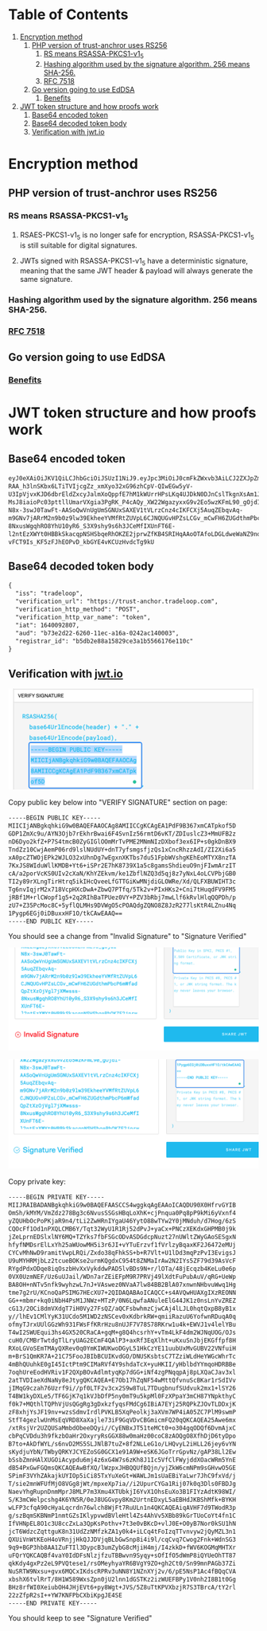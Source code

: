 
# Table of Contents

1.  [Encryption method](#org6ebb4bf)
    1.  [PHP version of trust-anchror uses RS256](#orga7dc819)
        1.  [RS means RSASSA-PKCS1-v1<sub>5</sub>](#orga692ca4)
        2.  [Hashing algorithm used by the signature algorithm. 256 means SHA-256.](#orgd7128dd)
        3.  [RFC 7518](#org19fe268)
    2.  [Go version going to use EdDSA](#orgcfaef44)
        1.  [Benefits](#org3fde04d)
2.  [JWT token structure and how proofs work](#org7f9e342)
    1.  [Base64 encoded token](#orgecf9894)
    2.  [Base64 decoded token body](#org551964a)
    3.  [Verification with jwt.io](#org10a588b)



<a id="org6ebb4bf"></a>

# Encryption method


<a id="orga7dc819"></a>

## PHP version of trust-anchror uses RS256


<a id="orga692ca4"></a>

### RS means RSASSA-PKCS1-v1<sub>5</sub>

1.  RSAES-PKCS1-v1<sub>5</sub> is no longer safe for encryption, RSASSA-PKCS1-v1<sub>5</sub> is still suitable for digital signatures.

2.  JWTs signed with RSASSA-PKCS1-v1<sub>5</sub> have a deterministic signature, meaning that the same JWT header & payload will always generate the same signature.


<a id="orgd7128dd"></a>

### Hashing algorithm used by the signature algorithm. 256 means SHA-256.


<a id="org19fe268"></a>

### [RFC 7518](https://datatracker.ietf.org/doc/html/rfc7518)


<a id="orgcfaef44"></a>

## Go version going to use EdDSA


<a id="org3fde04d"></a>

### [Benefits](https://ed25519.cr.yp.to/)


<a id="org7f9e342"></a>

# JWT token structure and how proofs work


<a id="orgecf9894"></a>

## Base64 encoded token

    eyJ0eXAiOiJKV1QiLCJhbGciOiJSUzI1NiJ9.eyJpc3MiOiJ0cmFkZWxvb3AiLCJ2ZXJpZmljYXRpb25fdXJsIjoiaHR0cHM6XC9cL3RydXN0LWFuY2hvci50cmFkZWxvb3AuY29tIiwidmVyaWZpY2F0aW9uX2h0dHBfbWV0aG9kIjoiUE9TVCIsInZlcmlmaWNhdGlvbl9odHRwX3Zhcl9uYW1lIjoidG9rZW4iLCJpYXQiOjE2NDAwOTI4MDcsImF1ZCI6ImI3M2UyZDIyLTYyNjAtMTFlYy1hMTZhLTAyNDJhYzE0MDAwMyIsInJlZ2lzdHJhcl9pZCI6ImI1ZGIyZTg4YTE1ODI5Y2UzYTFiNTU2NjE3NmUxMTBjIn0.LDh0tYx_ZlS01i5hwJhuQLGrucmVtCpN5s_k0qwiWA3wXDPV31saaJKqv-RAA_h3lnSKbx6LTiTVIjcgZz_xmXyo32xG96zhCpV-QIwEGw5yV-U3IpVjvxKJD6dbrEldZxcyJalmXoQppfE7hM1kWUrrHPsLKq4UJDkN0DJnCslTkgnXsAm1JCJC9U0L9I4IEas1q2N-MsJ8iaioPc03pttllUmarVXgia3PgRK_P4cAQy_XW22WgazyxxG9v2Eo5wzKFmL90_gOjdI-N8x-3swJ0TawFt-AASoQwVnUgUmSGNUxSAXEV1tVLrzCnz4cIKFCXj5AuqZEbqvAq-m9GNv7jARrM2n9b0z9lw39EkheeYVMfRtZUVpL6CJNQUGvHPZsLCGv_mCwFH6ZUGdthmPbcP6mWfadQpZtXzOjVgl7jXMwsss-8NxusWgqhRO8YhU10yR6_S3X9shy9s6h3JCeMfIXUnFT6E-l2ntEzXWYt0HBBkSkacqpNSHSbqeRhOKZE2jprwZfKB4SRIHqAAoOTAfoLDGLdweWaNZ9nqJtjcsd1wKcDjZexpv8sN1qy6_9Td4MM7gJIRUeS4nZlVj4_OQtSMbWDMWnZku6CA7RGd7e9KDUbeWGLXJ5Smx8Z-vFCT9Is_KF5zFJhEOPvD_kbGYE4vKCUzHvdcTg9kU


<a id="org551964a"></a>

## Base64 decoded token body

    {
      "iss": "tradeloop",
      "verification_url": "https://trust-anchor.tradeloop.com",
      "verification_http_method": "POST",
      "verification_http_var_name": "token",
      "iat": 1640092807,
      "aud": "b73e2d22-6260-11ec-a16a-0242ac140003",
      "registrar_id": "b5db2e88a15829ce3a1b5566176e110c"
    }


<a id="org10a588b"></a>

## Verification with [jwt.io](https://jwt.io/#debugger-io?token=eyJ0eXAiOiJKV1QiLCJhbGciOiJSUzI1NiJ9.eyJpc3MiOiJ0cmFkZWxvb3AiLCJ2ZXJpZmljYXRpb25fdXJsIjoiaHR0cHM6XC9cL3RydXN0LWFuY2hvci50cmFkZWxvb3AuY29tIiwidmVyaWZpY2F0aW9uX2h0dHBfbWV0aG9kIjoiUE9TVCIsInZlcmlmaWNhdGlvbl9odHRwX3Zhcl9uYW1lIjoidG9rZW4iLCJpYXQiOjE2NDAwOTI4MDcsImF1ZCI6ImI3M2UyZDIyLTYyNjAtMTFlYy1hMTZhLTAyNDJhYzE0MDAwMyIsInJlZ2lzdHJhcl9pZCI6ImI1ZGIyZTg4YTE1ODI5Y2UzYTFiNTU2NjE3NmUxMTBjIn0.LDh0tYx_ZlS01i5hwJhuQLGrucmVtCpN5s_k0qwiWA3wXDPV31saaJKqv-RAA_h3lnSKbx6LTiTVIjcgZz_xmXyo32xG96zhCpV-QIwEGw5yV-U3IpVjvxKJD6dbrEldZxcyJalmXoQppfE7hM1kWUrrHPsLKq4UJDkN0DJnCslTkgnXsAm1JCJC9U0L9I4IEas1q2N-MsJ8iaioPc03pttllUmarVXgia3PgRK_P4cAQy_XW22WgazyxxG9v2Eo5wzKFmL90_gOjdI-N8x-3swJ0TawFt-AASoQwVnUgUmSGNUxSAXEV1tVLrzCnz4cIKFCXj5AuqZEbqvAq-m9GNv7jARrM2n9b0z9lw39EkheeYVMfRtZUVpL6CJNQUGvHPZsLCGv_mCwFH6ZUGdthmPbcP6mWfadQpZtXzOjVgl7jXMwsss-8NxusWgqhRO8YhU10yR6_S3X9shy9s6h3JCeMfIXUnFT6E-l2ntEzXWYt0HBBkSkacqpNSHSbqeRhOKZE2jprwZfKB4SRIHqAAoOTAfoLDGLdweWaNZ9nqJtjcsd1wKcDjZexpv8sN1qy6_9Td4MM7gJIRUeS4nZlVj4_OQtSMbWDMWnZku6CA7RGd7e9KDUbeWGLXJ5Smx8Z-vFCT9Is_KF5zFJhEOPvD_kbGYE4vKCUzHvdcTg9kU)

![img](./img/jwt-pub-key.png)

Copy public key below  into "VERIFY SIGNATURE" section on page:

    -----BEGIN PUBLIC KEY-----
    MIICIjANBgkqhkiG9w0BAQEFAAOCAg8AMIICCgKCAgEA1PdF9B367xmCATpkof5D
    GDP1ZmXc9u/AYN3Ojb7rEkhrBwai6F4SvnIz56rmtD6vKT/ZDIuslcZ3+MmUFB2z
    nD6Dyo2kfZ+P7S4tmcB0ZyGIGlOOmMrTvPME2MNmNIzDXbof3ex6IP+s0gkDnBX9
    TndZz10CwjAemP06rd9lslNUdUY+dnT7yfsmgsfjzQs1xCncRhzzAdI/ZI2Xi6a5
    xA0pcZTWOjEPk2WJLO32xUhnDg7wEgxnXKTbs7du51FpbWVshgKEhEoMTYX8nzTA
    7KxJS8WIduWllKMDB+Yt6+iSPr2E7hK8739X1a5c8gamsShdieuO9njFIwmArzIT
    cA/a2porVcKS0UIv2cXaN/KhYZEkvm/ke1ZbflNZQ3d5qj8z7yNxL4oLCVPbjGB0
    TI2y89rXLngTirHtrq5ikIHcQveeLfGTTGiKwMNjdiGLOWRe/Xd/QLFXBUWIHT3c
    Tg6nvIqjrM2x718VcpHXcDwA+ZbwQ7PTfq/5Tk2v+PIxHKs2+Cni7tHuqdFV9FM5
    jRBf1M+rlCWopf1g5+2q2RIhBaTPUez0VY+PZV3bRbj7mwLlf6kRvlHlqQQPDh/p
    zU7+Z35PcMoc8C+5yflQLMHs9DVWgO5cPOAQdgZQNO8Z8JzR277lsKtR4LZnu4Nq
    1Pygp6EGj0iDBuxxHF1O/tkCAwEAAQ==
    -----END PUBLIC KEY-----

You should see a change from "Invalid Signature"  to "Signature Verified"

![img](./img/jwt-public-invalid.png)

![img](./img/jwt-public-verified.png)

Copy private key:

    -----BEGIN PRIVATE KEY-----
    MIIJRAIBADANBgkqhkiG9w0BAQEFAASCCS4wggkqAgEAAoICAQDU90X0HfrvGYIB
    OmSh/kMYM/VmZdz278Bg3c6NvusSSGsHBqLoXhK+cjPnqua0Pq8pP9kMi6yVxnf4
    yZQUHbOcPoPKjaR9n4/tLi2ZwHRnIYgaU46YytO88wTYw2Y0jMNduh/d7Hog/6zS
    CQOcFf1Od1nPXQLCMB6Y/Tqt32WyU1R1Rj52dPvJ+yaCx+PNCzXEKdxGHPMB0j9k
    jZeLprnEDSlxlNY6MQ+TZYks7fbFSGcODvASDGdcpNuzt27nUWltZWyGAoSESgxN
    hfyfNMDsrElLxYh25aWUowMH5i3r6JI+vYTuErzvf1fVrlzyBqaxKF2J6472eMUj
    CYCvMhNwD9ramitVwpLRQi/Zxdo38qFhkSS+b+R7Vlt+U1lDd3mqPzPvI3EvigsJ
    U9uMYHRMjbLz2tcueBOKse2urmKQgdxC954t8ZNMaIrAw2N2IYs5ZF79d39AsVcF
    RYgdPdxODqe8iqOszbHvXxVykddwPAD5lvBDs9N+r/lOTa/48jEcqzb4KeLu0e6p
    0VX0UzmNEF/Uz6uUJail/WDn7arZEiEFpM9R7PRVj49lXdtFuPubAuV/qRG+UeWp
    BA8OH+nNTv5nfk9wyhzwL7nJ+VAswez0NVaA7lw84BB2BlA07xnwnNHbvuWwq1Hg
    tme7g2rU/KCnoQaPSIMG7HEcXU7+2QIDAQABAoICAQCC+s4AVQwHUAXgIXzREONN
    GG++mbmr+kq0iNbH4PsM1JNWz+MTzP/0N6LqwfaANuleElG44JK1z0nsLnYvZREZ
    cG13/2OCi8dmVXdgT7iH0Vy27FsQZ/aQCFsbwhmzCjwCAj4lLJL0hqtQxpB8yB1x
    y//lhEv1CMlYyK31UCdo5M1WD2zNSCev0xKdbrkRW+qmiiRazuU6YofwnRDuqA0q
    ofmyTJrxUUlGGzWh931FWsFfKRrHzu8nUJF7V78S78RKrw1u4k+EWVJ1v4lelYBu
    T4wI2SWUEqui3hs4GX520CRaCA+gqM+g8Q4hcsrhY+vTm4LkF4dm2WJNqUOG/OJs
    cuH0/CMBrTwtdgTlLryUAG2ECmF4QAlP3+axRf3EqXlht+uKxuSnJbjEKGffpf8H
    RXoLGVoSEmTMAyQXRev0q0YmKIWUKwoDGyL51HkCzYE11uubUxMvGUBV22VNfuiH
    m+BrS1QmKR7A+21C75FooJBIbBCUIKvdGO/DNUSKsbtsC7TZziWLdHeYWGcWhrTc
    4mBhQUuhkE0gI45IctPtm9CIMaRVf4Y9shdaTcX+yuHKII/yHblbdYYmqoHDRBBe
    7oqhUreEodHVRiv1F2QXpBOvAdlmtyqKp7dGG+iNf4zgPNqqpAj8pLXQaCJav3xl
    2atTVDIaeXdNaNy8eJtygQKCAQEA+E7Ob17hZqNF54wMttQfvnuScBKar1rSdIVv
    jIMqG9czah76Uzrf9i//pf0LTF2v3cx2S9w8TuL7TDugbnufSUdvuk2mx1+lSY26
    T4BW1kyDXLe5/TF6GjK7q1kVJbDfP5ny0mT9u5kpMl0FzXPpaY3mCH87YNpkthyC
    f0k7+MQthlTQPhVjUsQGgRg3gDxkzfyqsFMdCg6IBiA7EYj25RQPkZJOvTLDDxjK
    zF8xhjYsJF19nv+wzsSdmvIrdlPVKLB5XqPeolkj3aXVm7WP4iA05ZC7PlM9swmP
    StfT4gezlwUnMsEqVRD8XaXajle73iF9GqVDvCBGmicmFQ20qQKCAQEA25Awe6mx
    /xtRsjVr2UZQUSaMmbdObeeDQyi//CyENBxJT51teMCt0+o304gqODQf6DvmAjxC
    cbPqCVDdu3h9fkzbOaHr2OxyryRsGGX88w0maHz00coC8zAOQgO8XfhDjD6tyDpo
    B7to+AkDfWYL/s6nvD2MS5SLJNlB7tuZ+8f2NLLeG1o/LHQvyL2iHLL26jey6vYN
    sKydjuYbN/TWbyQRKYJCYEZoSG0GCX1e91A9W+eSK6JGoTrrGpvNz/gAP38Ll2Ew
    bSsbZmnHAlXUGOiAcypdu6mj4z6xG4W7s6zKh8J1Ic5VfClFWyjddXOacWRm5YnE
    dB54PxGwFGQmsQKCAQEAwBfXQ/lWzpxJHBQQUfBQjn/yjZkW6cmNPm9sGHvwO5GE
    SPimF3VYhZAkajkUYIOp5iCi85TxYuXeGt+WAWLJm1sUaEBiYaLwr7JhC9fxVd/j
    T/sie2mnWFUfMjO8VGg8jWt/mpxeXp7ia//i2UpurCYGa1Rij07k0q3Dls0FBDJg
    NaevYhgRupnDnmMprJ8MLP7m3Xmu4XTUbkjI6YvX1OhsEuXo3B1FIYzAdtK98WI/
    S/K3mCWelpcshg4K6YN5R/0eJ8UGGvpy8Km2UrtnEDxyL5aEBHdJKBShMfk+BYKH
    wLFP3cfqA90cHyaLqcrdn76wlch8WjFt7RuULn1n4QKCAQEAiqAVHF7d9TWodR3p
    g/szBqmSKBNmP1nmtGZsIKlypvwdBVleHtl4Zs4AhVv5XBb89kGrTUoCoYt4fn1C
    IfVHNpEL8O1c3U8ccZxLa3QpKsPothv+7t3e0vBKcD+vlJ0E+O0yB7Nor0kSU1hN
    jcT6WdzcZqttguK8n31UdZzNMfzkZA1y0k4+iLCq4tFoIzqTTvnvyw2jQyMZL3n1
    QXUiVnWtKEoH4oVRnjjHkQJJDVjqBLbGwSnp8i4i9l/cqCvq7Cwog2Fnk+WdnSG3
    9q9+BGP3hb8AA1ZuFTIl3DypcB3umZybG8cMjiH4mj/I4zkkD+fWV6KOGMqMHTXr
    uFQrYQKCAQBf4vaY0IdDFsNlzjfzuTBBwvn9Syqy+sOfIfO5dWmP8iQYUeOhTT87
    qkKdy4gxPz2eL9PVQtese1/rsOMeyhyaYR6BVgY9ZO+gh2Ct0/Sn99mnPAGb37Zi
    NuSRTW9Nxsu+gvx6MQCxIKdscRPRv3uNN8Y1NZnXYj2v/6/pE5NsP1Ac4fBQqCVA
    xbshX6tvlRrT/8H1W589WxsZpn0jU2lnn1dGSTKz2izWUEFBPy1V0nh2I8B1t0Gg
    BHz8rfWI0XeiubOH4JHjEVt6+py8Wgt+JVS/5Z8uTtKPVXbzjR7S3TBrcA/tY2rl
    22zZfpR2sI++YW7KNFPbCXbiKpgJE4SE
    -----END PRIVATE KEY-----

You should keep to see "Signature Verified" 

